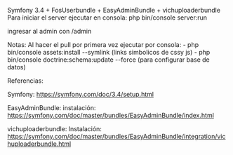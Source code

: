 Symfony 3.4 + FosUserbundle + EasyAdminBundle + vichuploaderbundle
Para iniciar el server ejecutar en consola: php bin/console server:run

ingresar al admin con /admin

Notas: Al hacer el pull por primera vez ejecutar por consola: - php bin/console assets:install --symlink (links simbolicos de cssy js) - php bin/console doctrine:schema:update --force (para configurar base de datos)

Referencias:

Symfony: https://symfony.com/doc/3.4/setup.html

EasyAdminBundle: instalación: https://symfony.com/doc/master/bundles/EasyAdminBundle/index.html

vichuploaderbundle: Instalación: https://symfony.com/doc/master/bundles/EasyAdminBundle/integration/vichuploaderbundle.html